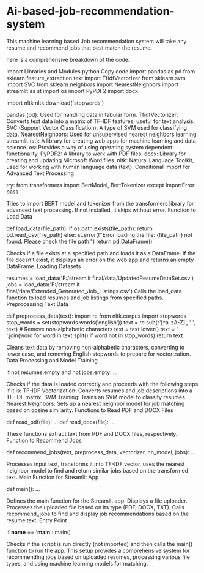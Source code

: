 # Ai-based-job-recommendation-system
This machine learning based Job recommendation system will take any resume and recommend jobs that best match the resume.


here is a comprehensive breakdown of the code:

Import Libraries and Modules
python
Copy code
import pandas as pd
from sklearn.feature_extraction.text import TfidfVectorizer
from sklearn.svm import SVC
from sklearn.neighbors import NearestNeighbors
import streamlit as st
import os
import PyPDF2
import docx

import nltk
nltk.download('stopwords')

pandas (pd): Used for handling data in tabular form.
TfidfVectorizer: Converts text data into a matrix of TF-IDF features, useful for text analysis.
SVC (Support Vector Classification): A type of SVM used for classifying data.
NearestNeighbors: Used for unsupervised nearest neighbors learning.
streamlit (st): A library for creating web apps for machine learning and data science.
os: Provides a way of using operating system dependent functionality.
PyPDF2: A library to work with PDF files.
docx: Library for creating and updating Microsoft Word files.
nltk: Natural Language Toolkit, used for working with human language data (text).
Conditional Import for Advanced Text Processing

try:
    from transformers import BertModel, BertTokenizer
except ImportError:
    pass
    
Tries to import BERT model and tokenizer from the transformers library for advanced text processing. If not installed, it skips without error.
Function to Load Data


def load_data(file_path):
    if os.path.exists(file_path):
        return pd.read_csv(file_path)
    else:
        st.error(f"Error loading the file: {file_path} not found. Please check the file path.")
        return pd.DataFrame()
        
Checks if a file exists at a specified path and loads it as a DataFrame. If the file doesn't exist, it displays an error on the web app and returns an empty DataFrame.
Loading Datasets


resumes = load_data('F:/streamlit final/data/UpdatedResumeDataSet.csv')
jobs = load_data('F:/streamlit final/data/Extended_Generated_Job_Listings.csv')
Calls the load_data function to load resumes and job listings from specified paths.
Preprocessing Text Data


def preprocess_data(text):
    import re
    from nltk.corpus import stopwords
    stop_words = set(stopwords.words('english'))
    text = re.sub(r'[^a-zA-Z]', ' ', text)  # Remove non-alphabetic characters
    text = text.lower()
    text = ' '.join(word for word in text.split() if word not in stop_words)
    return text
    
Cleans text data by removing non-alphabetic characters, converting to lower case, and removing English stopwords to prepare for vectorization.
Data Processing and Model Training



if not resumes.empty and not jobs.empty:
    ...
    
Checks if the data is loaded correctly and proceeds with the following steps if it is:
TF-IDF Vectorization: Converts resumes and job descriptions into a TF-IDF matrix.
SVM Training: Trains an SVM model to classify resumes.
Nearest Neighbors: Sets up a nearest neighbor model for job matching based on cosine similarity.
Functions to Read PDF and DOCX Files


def read_pdf(file):
    ...
def read_docx(file):
    ...
    
These functions extract text from PDF and DOCX files, respectively.
Function to Recommend Jobs


def recommend_jobs(text, preprocess_data, vectorizer, nn_model, jobs):
    ...

    
Processes input text, transforms it into TF-IDF vector, uses the nearest neighbor model to find and return similar jobs based on the transformed text.
Main Function for Streamlit App


def main():
    ...

    
Defines the main function for the Streamlit app:
Displays a file uploader.
Processes the uploaded file based on its type (PDF, DOCX, TXT).
Calls recommend_jobs to find and display job recommendations based on the resume text.
Entry Point


if __name__ == '__main__':
    main()
    
Checks if the script is run directly (not imported) and then calls the main() function to run the app.
This setup provides a comprehensive system for recommending jobs based on uploaded resumes, processing various file types, and using machine learning models for matching.
